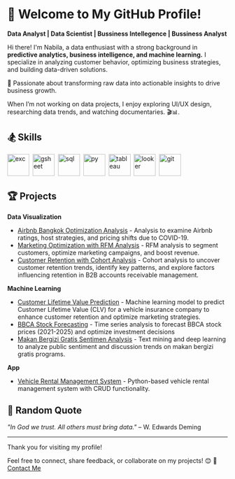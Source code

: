 # 👋 Welcome to My GitHub Profile!

**Data Analyst | Data Scientist | Bussiness Intellegence | Bussiness Analyst**

Hi there! I'm Nabila, a data enthusiast with a strong background in **predictive analytics, business intelligence, and machine learning.** I specialize in analyzing customer behavior, optimizing business strategies, and building data-driven solutions.

🚀 Passionate about transforming raw data into actionable insights to drive business growth.

When I’m not working on data projects, I enjoy exploring UI/UX design, researching data trends, and watching documentaries. 🎬📊.

## 🏂 Skills
<img src="https://www.svgrepo.com/show/373590/excel2.svg" alt="exc" width="50"/>&nbsp;
<img src="https://trifacta-cms-assets.s3.us-west-2.amazonaws.com/3rd-party/logos/GoogleSheets_ConnectorLogo.png" alt="gsheet" width="50"/>&nbsp;
<img src="https://www.svgrepo.com/show/221326/mysql.svg" alt="sql" width="50"/>&nbsp;
<img src="https://www.svgrepo.com/show/374016/python.svg" alt="py" width="50"/>&nbsp;
<img src="https://www.svgrepo.com/show/354428/tableau-icon.svg" alt="tableau" width="50"/>&nbsp;
<img src="https://www.svgrepo.com/show/354011/looker.svg" alt="looker" width="50"/>&nbsp;
<img src="https://www.svgrepo.com/show/512317/github-142.svg" alt="git" width="50"/>&nbsp;

## 🏆 Projects
**Data Visualization**
- [Airbnb Bangkok Optimization Analysis](https://github.com/nabilalailinajma/Airbnb-Bangkok-COVID-Impact_Analysis) - Analysis to examine Airbnb ratings, host strategies, and pricing shifts due to COVID-19.
- [Marketing Optimization with RFM Analysis](https://github.com/nabilalailinajma/Marketing-Optimization-RFM_Analysis) - RFM analysis to segment customers, optimize marketing campaigns, and boost revenue.
- [Customer Retention with Cohort Analysis](https://github.com/nabilalailinajma/Customer-Retention-Cohort_Analysis) - Cohort analysis to uncover customer retention trends, identify key patterns, and explore factors influencing retention in B2B accounts receivable management.

**Machine Learning**
- [Customer Lifetime Value Prediction](https://github.com/nabilalailinajma/CLV_Prediction) - Machine learning model to predict Customer Lifetime Value (CLV) for a vehicle insurance company to enhance customer retention and optimize marketing strategies.
- [BBCA Stock Forecasting](https://github.com/nabilalailinajma/BBCA-Stock_Forecasting) - Time series analysis to forecast BBCA stock prices (2021-2025) and optimize investment decisions
- [Makan Bergizi Gratis Sentimen Analysis](https://github.com/nabilalailinajma/Sentiment-Analysis-Makan-Bergizi-Gratis_TextMining) - Text mining and deep learning to analyze public sentiment and discussion trends on makan bergizi gratis programs.

**App**
- [Vehicle Rental Management System](https://github.com/nabilalailinajma/Vehicle-Rental-App) - Python-based vehicle rental management system with CRUD functionality.

## 📖 Random Quote

_"In God we trust. All others must bring data."_ – W. Edwards Deming

---
Thank you for visiting my profile!

Feel free to connect, share feedback, or collaborate on my projects! 😊
📩[Contact Me](mailto:nabilasworks@gmail.com)
